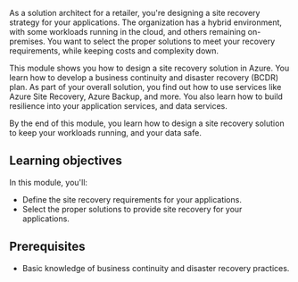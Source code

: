 As a solution architect for a retailer, you're designing a site recovery strategy for your applications. The organization has a hybrid environment, with some workloads running in the cloud, and others remaining on-premises. You want to select the proper solutions to meet your recovery requirements, while keeping costs and complexity down.

This module shows you how to design a site recovery solution in Azure. You learn how to develop a business continuity and disaster recovery (BCDR) plan. As part of your overall solution, you find out how to use services like Azure Site Recovery, Azure Backup, and more. You also learn how to build resilience into your application services, and data services.  

By the end of this module, you learn how to design a site recovery solution to keep your workloads running, and your data safe.

## Learning objectives

In this module, you'll:

- Define the site recovery requirements for your applications.
- Select the proper solutions to provide site recovery for your applications.

## Prerequisites

- Basic knowledge of business continuity and disaster recovery practices.
